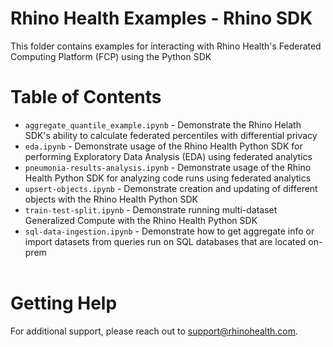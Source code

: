 # Rhino Health Examples - Rhino SDK
This folder contains examples for interacting with Rhino Health's Federated Computing Platform (FCP) using the Python SDK
<br>

# Table of Contents
- `aggregate_quantile_example.ipynb` - Demonstrate the Rhino Helath SDK's ability to calculate federated percentiles with differential privacy
- `eda.ipynb` - Demonstrate usage of the Rhino Health Python SDK for performing Exploratory Data Analysis (EDA) using federated analytics 
- `pneumonia-results-analysis.ipynb` - Demonstrate usage of the Rhino Health Python SDK for analyzing code runs using federated analytics
- `upsert-objects.ipynb` - Demonstrate creation and updating of different objects with the Rhino Health Python SDK
- `train-test-split.ipynb` - Demonstrate running multi-dataset Generalized Compute with the Rhino Health Python SDK
- `sql-data-ingestion.ipynb` - Demonstrate how to get aggregate info or import datasets from queries run on SQL databases that are located on-prem
<br><br>

# Getting Help
For additional support, please reach out to [support@rhinohealth.com](mailto:support@rhinohealth.com).
